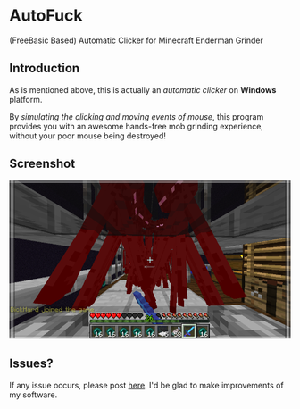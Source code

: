 # AutoFuck
(FreeBasic Based) Automatic Clicker for Minecraft Enderman Grinder

## Introduction
As is mentioned above, this is actually an *automatic clicker* on **Windows** platform.

By *simulating the clicking and moving events of mouse*, this program provides you with an awesome hands-free mob grinding experience, without your poor mouse being destroyed!

## Screenshot
![](screenshot.png)

## Issues?
If any issue occurs, please post [here](https://github.com/DuckSoft/AutoFuck/issues). 
I'd be glad to make improvements of my software. 
